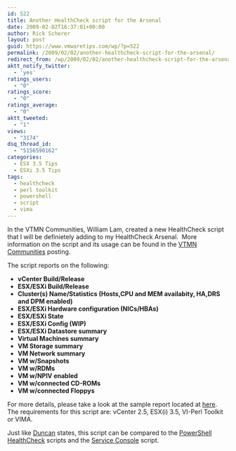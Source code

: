 ```yaml
---
id: 522
title: Another HealthCheck script for the Arsenal
date: 2009-02-02T16:37:01+00:00
author: Rick Scherer
layout: post
guid: https://www.vmwaretips.com/wp/?p=522
permalink: /2009/02/02/another-healthcheck-script-for-the-arsenal/
redirect_from: /wp/2009/02/02/another-healthcheck-script-for-the-arsenal/
aktt_notify_twitter:
  - 'yes'
ratings_users:
  - "0"
ratings_score:
  - "0"
ratings_average:
  - "0"
aktt_tweeted:
  - "1"
views:
  - "3174"
dsq_thread_id:
  - "5156590162"
categories:
  - ESX 3.5 Tips
  - ESXi 3.5 Tips
tags:
  - healthcheck
  - perl toolkit
  - powershell
  - script
  - vima
---
```

In the VTMN Communities, William Lam, created a new HealthCheck script that I will be definietely adding to my HealthCheck Arsenal.  More information on the script and its usage can be found in the <a href="http://communities.vmware.com/docs/DOC-9420" target="_blank">VTMN Communities</a> posting.

The script reports on the following:

  * **vCenter Build/Release**
  * **ESX/ESXi Build/Release**
  * **Cluster(s) Name/Statistics (Hosts,CPU and MEM availabity, HA,DRS and DPM enabled)**
  * **ESX/ESXi Hardware configuration (NICs/HBAs)**
  * **ESX/ESXi State**
  * **ESX/ESXi Config (WIP)**
  * **ESX/ESXi Datastore summary**
  * **Virtual Machines summary**
  * **VM Storage summary**
  * **VM Network summary**
  * **VM w/Snapshots**
  * **VM w/RDMs**
  * **VM w/NPIV enabled**
  * **VM w/connected CD-ROMs**
  * **VM w/connected Floppys**

For more details, please take a look at the sample report located at <a href="http://engineering.ucsb.edu/%7Eduonglt/vmware/sample_health_report.html" target="_blank">here</a><span class="jive-link-external">. </span>The requirements for this script are: vCenter 2.5, ESX(i) 3.5, VI-Perl Toolkit or VIMA.

Just like <a href="http://www.yellow-bricks.com/2009/02/01/new-vmware-healthcheck-script/" target="_blank">Duncan</a> states, this script can be compared to the <a href="http://www.ivobeerens.nl/?p=256" target="_blank">PowerShell HealthCheck</a> scripts and the <a onclick="javascript:pageTracker._trackPageview('/outbound/article/sourceforge.net');" href="http://sourceforge.net/projects/esxhealthscript/">Service Console</a> script.